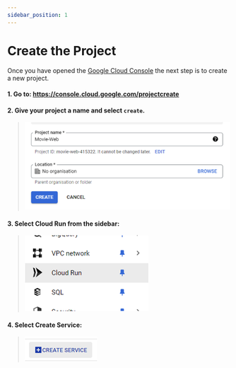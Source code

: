 ```yaml
---
sidebar_position: 1
---
```


# Create the Project

Once you have opened the [Google Cloud Console](https://console.cloud.google.com) the next step is to create a new project.

#### 1. Go to: https://console.cloud.google.com/projectcreate

#### 2. Give your project a name and select ``create``.

> ![project-create](image.png)


#### 3. Select **Cloud Run** from the sidebar:

> ![sidebar](image-2.png)

#### 4. Select **Create Service**:

> ![service](image-3.png)

